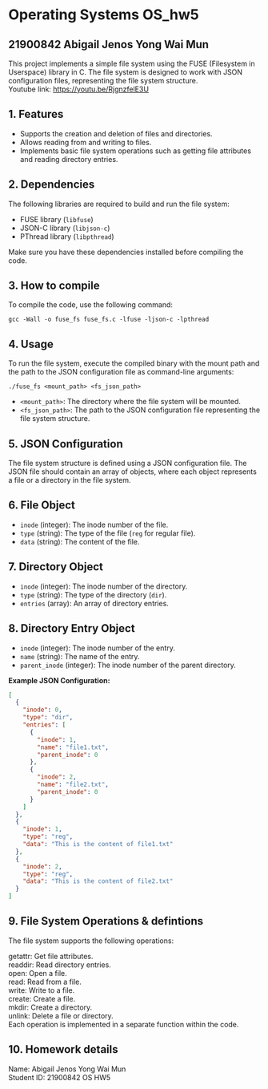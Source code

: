 # Operating Systems OS_hw5
## 21900842 Abigail Jenos Yong Wai Mun

This project implements a simple file system using the FUSE (Filesystem in Userspace) library in C. The file system is designed to work with JSON configuration files, representing the file system structure.  
Youtube link: https://youtu.be/RjgnzfelE3U  


## 1. Features

- Supports the creation and deletion of files and directories.
- Allows reading from and writing to files.
- Implements basic file system operations such as getting file attributes and reading directory entries.

## 2. Dependencies

The following libraries are required to build and run the file system:

- FUSE library (`libfuse`)
- JSON-C library (`libjson-c`)
- PThread library (`libpthread`)

Make sure you have these dependencies installed before compiling the code.

## 3. How to compile

To compile the code, use the following command:
```
gcc -Wall -o fuse_fs fuse_fs.c -lfuse -ljson-c -lpthread
```


## 4. Usage

To run the file system, execute the compiled binary with the mount path and the path to the JSON configuration file as command-line arguments:
```
./fuse_fs <mount_path> <fs_json_path>
```


- `<mount_path>`: The directory where the file system will be mounted.
- `<fs_json_path>`: The path to the JSON configuration file representing the file system structure.

## 5. JSON Configuration

The file system structure is defined using a JSON configuration file. The JSON file should contain an array of objects, where each object represents a file or a directory in the file system.

## 6. File Object

- `inode` (integer): The inode number of the file.
- `type` (string): The type of the file (`reg` for regular file).
- `data` (string): The content of the file.

## 7. Directory Object

- `inode` (integer): The inode number of the directory.
- `type` (string): The type of the directory (`dir`).
- `entries` (array): An array of directory entries.

## 8. Directory Entry Object

- `inode` (integer): The inode number of the entry.
- `name` (string): The name of the entry.
- `parent_inode` (integer): The inode number of the parent directory.

**Example JSON Configuration:**

```json
[
  {
    "inode": 0,
    "type": "dir",
    "entries": [
      {
        "inode": 1,
        "name": "file1.txt",
        "parent_inode": 0
      },
      {
        "inode": 2,
        "name": "file2.txt",
        "parent_inode": 0
      }
    ]
  },
  {
    "inode": 1,
    "type": "reg",
    "data": "This is the content of file1.txt"
  },
  {
    "inode": 2,
    "type": "reg",
    "data": "This is the content of file2.txt"
  }
]
```

## 9. File System Operations & defintions
The file system supports the following operations:

getattr: Get file attributes.  
readdir: Read directory entries.  
open: Open a file.  
read: Read from a file.  
write: Write to a file.  
create: Create a file.  
mkdir: Create a directory.  
unlink: Delete a file or directory.  
Each operation is implemented in a separate function within the code.

## 10. Homework details
Name: Abigail Jenos Yong Wai Mun  
Student ID: 21900842
OS HW5
